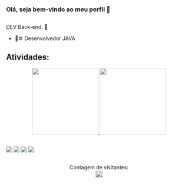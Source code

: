 ### Olá, seja bem-vindo ao meu perfil 👋

##

DEV Back-end. 🔫

- 💾⚙ Desenvolvedor JAVA

## Atividades:

<div align="center">
  <a href="https://github.com/othiagotenorio">
  <img height="180em" src="https://github-readme-stats.vercel.app/api?username=othiagotenorio&show_icons=true&theme=dark&include_all_commits=true&count_private=true"/>
  <img height="180em" src="https://github-readme-stats.vercel.app/api/top-langs/?username=othiagotenorio&layout=compact&langs_count=7&theme=dark"/>
</div>



##

<div>
 
 <a href="https://instagram.com/othiagotenorio" target="_blank"><img src="https://img.shields.io/badge/-Instagram-%23E4405F?style=for-the-badge&logo=instagram&logoColor=white" target="_blank"></a>
 <a href="https://www.linkedin.com/in/othiagotenorio" target="_blank"><img src="https://img.shields.io/badge/-LinkedIn-%230077B5?style=for-the-badge&logo=linkedin&logoColor=white" target="_blank"></a> 
 <a href = "mailto:thiago.tenorio07@gmail.com"><img src="https://img.shields.io/badge/-Gmail-%23333?style=for-the-badge&logo=gmail&logoColor=white" target="_blank"></a>
 <a href = "https://api.whatsapp.com/send?phone=5514998946915"><img src="https://img.shields.io/badge/WhatsApp-25D366?style=for-the-badge&logo=whatsapp&logoColor=white" target="_blank"></a>

</div>

##

<p align="center"> 
  Contagem de visitantes:<br>
  <img height="20" src="https://profile-counter.glitch.me/othiagotenorio/count.svg" />
</p>
